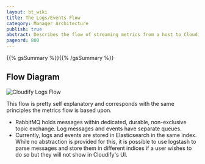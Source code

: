 ```yaml
---
layout: bt_wiki
title: The Logs/Events Flow
category: Manager Architecture
publish: true
abstract: Describes the flow of streaming metrics from a host to Cloudify's Management Environment
pageord: 800
---
```

{{% gsSummary %}}{{% /gsSummary %}}

## Flow Diagram

![Cloudify Logs Flow](images/architecture/cloudify_flow_logs.png)

This flow is pretty self explanatory and corresponds with the same principles the metrics flow is based upon.

* RabbitMQ holds messages within dedicated, durable, non-exclusive topic exchange. Log messages and events have separate queues.
* Currently, logs and events are stored in Elasticsearch in the same index. While no abstraction is provided for this, it is possible to use logstash to parse messages and store them in different indices if a user wishes to do so but they will not show in Cloudify's UI.